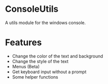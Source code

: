 # ConsoleUtils
A utils module for the windows console.

# Features
* Change the color of the text and background
* Change the style of the text
* Menus (Beta)
* Get keyboard input without a prompt
* Some helper functions
